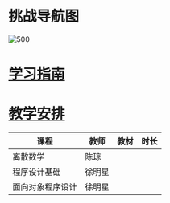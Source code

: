 # 挑战导航图
![500](https://cly1-1305183930.file.myqcloud.com/img/20221114212505.png)
# [学习指南](https://docs.qq.com/doc/DREF5ZEtGeGVPZkFm?u=ed1f322d8f0f4123ac5e2e51a0c8ae98)
# [教学安排](https://docs.qq.com/sheet/DRHVZVmJXb1d5dWZa?tab=ppxiem&u=ed1f322d8f0f4123ac5e2e51a0c8ae98)

| 课程 | 教师 | 教材 | 时长 |
| --- | --- | --- | --- |
| 离散数学 | 陈琼 |  |  |
| 程序设计基础 | 徐明星 |  |  |
| 面向对象程序设计 | 徐明星 |  |  |

